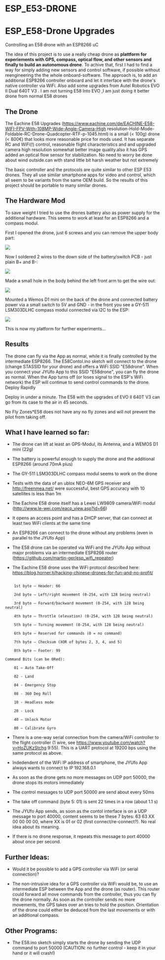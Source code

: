# ESP_E53-DRONE 
# ESP_E58-Drone Upgrades 

Controlling an E58 drone with an ESP8266 uC

The idea of this project is to use a really cheap drone as **plattform for experiements with GPS, compass, optical flow, and other sensors and finally to build an autonomous drone**. To achive that, first I had to find a way for simply adding new sensors and control software, if possible without reengineering the the whole onboard-software. The approach is, to add an additional ESP8266 controller onboard and let it interface with the drone's native controller via WiFi. Also add some upgrades from Autel Robotics EVO II Dual 640T V3 .  I am not turning E58 Into EVO ,I am just doing it better drone from normal E58 drones 

## The Drone

The Eachine E58 Upgrades (https://www.eachine.com/de/EACHINE-E58-WIFI-FPV-With-108MP-Wide-Angle-Camera-High resolution-Hold-Mode-Foldable-RC-Drone-Quadcopter-RTF-p-1045.html) is a small (< 100g)  drone (< 800€) that looks more reasonable price for mods used. It has separate RC and WiFi(!) control, reasonable flight characteristics and and upgraded camera high resolution  somewhat better image quality.also it has GPS added an optical flow sensor for stabilization. No need to worry be done about  wind outside.can with stand little bit harsh weather but not extremely 

The basic controller and the protocols  are quite similar  to other ESP E53 drones. They all use similar smartphone apps for video and control, which all seem to be variants from the same OEM build. So the results of this project should be portable to many similar drones.

## The Hardware Mod

To save weight I tried to use the drones battery also as power supply for the additional hardware. This seems to work at least for an ESP8266 and a compass modul. 

First I opened the drone, just 6 screws and you can remove the upper body part:

<img src="https://raw.githubusercontent.com/martin-ger/ESP_E58-Drone/main/IMG_20201025_112509899_HDR_s.jpg">

Now I soldered 2 wires to the down side of the battery/switch PCB - just plain B+ and B-:

<img src="https://raw.githubusercontent.com/martin-ger/ESP_E58-Drone/main/IMG_20201025_113207185_HDR_s.jpg">

Made a small hole in the body behind the left front arm to get the wire out:

<img src="https://raw.githubusercontent.com/martin-ger/ESP_E58-Drone/main/IMG_20201025_121400787_HDR_s.jpg">

Mounted a Wemos D1 mini on the back of the drone and connected battery power via a small switch to 5V and GND - in the front you see a GY-511 LSM303DLHC compass modul connected via I2C to the ESP:

<img src="https://raw.githubusercontent.com/martin-ger/ESP_E58-Drone/main/IMG_20201025_151930113_HDR_s.jpg">

This is now my platform for further experiments...

## Results

The drone can fly via the App as normal, while it is finally controlled by the intermediate ESP8266. The E58Contol.ino sketch will connect to the drone (change STASSID for your drone) and offers a WiFi SSID "E58drone". When you connect your JYUfo App to this SSID "E58drone", you can fly the drone as normal. When the App turns off (or loses signal to the ESP's WiFi network) the ESP will continue to send control commands to the drone. Deploy Rapidly

Deploy in under a minute. The  E58 with the upgrades of EVO II 640T V3 can go from its case to the air in 45 seconds.

No Fly Zones*E58 does not have any no fly zones and will not prevent the pilot from taking off.

## What I have learned so far:

- The drone can lift at least an GPS-Modul, its Antenna, and a WEMOS D1 mini (22g)

- The battery is powerful enough to supply the drone and the additional ESP8266 (around 70mA plus)

- The GY-511 LSM303DLHC compass modul seems to work on the drone

- Tests with the data of an ublox NEO-6M GPS receiver and http://freenmea.net/ were successful, best GPS accuracy with 10 satellites is less than 1m 

- The Eachine E58 drone itself has a Lewei LW9809 camera/WiFi modul (http://www.le-wei.com/eacp_view.asp?id=66)

- It opens an access point and has a DHCP server, that can connect at least two WiFi clients at the same time

- An ESP8266 can connect to the drone without any problems (even in parallel to the JYUfo App)

- The E58 drone can be operated via WiFi and the JYUfo App without major problems via an intermediate ESP8266 router (https://github.com/martin-ger/esp_wifi_repeater)

- The Eachine E58 drone uses the WiFi protocol described here: https://blog.horner.tj/hacking-chinese-drones-for-fun-and-no-profit/

```

    1st byte – Header: 66

    2nd byte – Left/right movement (0-254, with 128 being neutral)

    3rd byte – Forward/backward movement (0-254, with 128 being neutral)

    4th byte – Throttle (elevation) (0-254, with 128 being neutral)

    5th byte – Turning movement (0-254, with 128 being neutral)

    6th byte – Reserved for commands (0 = no command)

    7th byte – Checksum (XOR of bytes 2, 3, 4, and 5)

    8th byte – Footer: 99

Command Bits (can be ORed):

    01 – Auto Take-Off

    02 - Land

    04 - Emergency Stop

    08 - 360 Deg Roll

    10 - Headless mode

    20 - Lock

    40 – Unlock Motor

    80 – Calibrate Gyro

 ```

- There is a one-way serial connection from the camera/WiFi controller to the flight controller (1 wire, see https://www.youtube.com/watch?v=HoZUKzStchg 9:55). This is a UART protocol at 19200 bps using the same protocol as above.

- Indedendent of the WiFi IP address of smartphone, the JYUfo App always wants to connect to IP 192.168.0.1

- As soon as the drone gets no more messages on UDP port 50000, the drone stops its motors immediately

- The control messages to UDP port 50000 are send about every 50ms

- The take off command (byte 5: 01) is sent 22 times in a row (about 1.1 s)

- The JYUfo App sends, as soon as the contol interface is on a UDP message to port 40000, content seems to be these 7 bytes: 63 63 XX 00 00 00 00, where XX is 01 or 02 (first connect/re-connect?). No real idea about its meaning.

- If there is no drone response, it repeats this message to port 40000 about once per second.

## Further Ideas:

- Would it be possible to add a GPS controller via WiFi (or serial connection)?

- The non-intrusive idea for a GPS controller via WiFi would be, to use an intermediate ESP between the App and the drone (as router). This router could forward all move commands from the controller, thus you can fly the drone normally. As soon as the controller sends no more movements, the GPS takes over an tries to hold the position. Orientation of the drone could either be deduced from the last movements or with an additional compass.

## Other Programs:

- The E58.ino sketch simply starts the drone by sending the UDP command to port 50000 (CAUTION: no further control - keep it in your hand or it will crash!)
